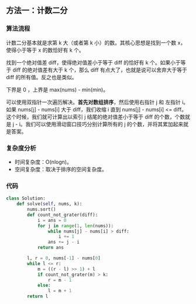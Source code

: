 ## 方法一：计数二分

### 算法流程

计数二分基本就是求第 k 大（或者第 k 小）的数。其核心思想是找到一个数 x，使得小于等于 x 的数恰好有 k 个。

找到一个绝对值差 diff，使得绝对值差小于等于 diff 的恰好有 k 个。如果小于等于 diff 的绝对值差有大于 k 个，那么 diff 有点大了，也就是说可以舍弃大于等于 diff 的所有值。反之也是类似。

下界是 0 ，上界是 max(nums) - min(min)。

可以使用双指针一次遍历解决。**首先对数组排序**，然后使用右指针 j 和 左指针 i。如果 nums[j] - nums[i] 大于 diff，我们收缩 i 直到 nums[j] - nums[i] <= diff。这个时候，我们就可计算出以索引 j 结尾的绝对值差小于等于 diff 的个数，个数就是 j - i。我们可以使用滑动窗口技巧分别计算所有的 j 的个数，并将其累加起来就是答案。

### 复杂度分析

* 时间复杂度：O(nlogn)。
* 空间复杂度：取决于排序的空间复杂度。

### 代码

``` python
class Solution:
    def solve(self, nums, k):
        nums.sort()
        def count_not_grater(diff):
            i = ans = 0
            for j in range(1, len(nums)):
                while nums[j] - nums[i] > diff:
                    i += 1
                ans += j - i
            return ans

        l, r = 0, nums[-1] - nums[0]
        while l <= r:
            m = ((r - l) >> 1) + l
            if count_not_grater(m) > k:
                r = m - 1
            else:
                l = m + 1
        return l
```

